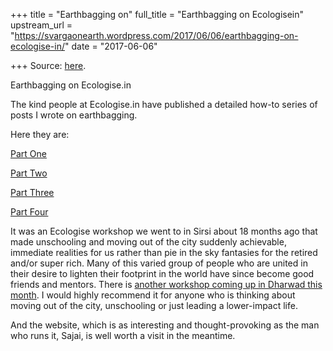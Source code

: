 +++
title = "Earthbagging on"
full_title = "Earthbagging on Ecologisein"
upstream_url = "https://svargaonearth.wordpress.com/2017/06/06/earthbagging-on-ecologise-in/"
date = "2017-06-06"

+++
Source: [here](https://svargaonearth.wordpress.com/2017/06/06/earthbagging-on-ecologise-in/).

Earthbagging on Ecologise.in

The kind people at Ecologise.in have published a detailed how-to series of posts I wrote on earthbagging.

Here they are:

[Part One](http://www.ecologise.in/2017/05/06/earthbag-diaries-1/)

[Part Two](http://www.ecologise.in/2017/05/14/earthbag-diaries-2/)

[Part Three](http://www.ecologise.in/2017/05/22/earthbag-diaries-3/)

[Part Four](http://www.ecologise.in/2017/05/30/earthbag-diaries-4/)

It was an Ecologise workshop we went to in Sirsi about 18 months ago that made unschooling and moving out of the city suddenly achievable, immediate realities for us rather than pie in the sky fantasies for the retired and/or super rich. Many of this varied group of people who are united in their desire to lighten their footprint in the world have since become good friends and mentors. There is [another workshop coming up in Dharwad this month](http://www.ecologise.in/event/ecologise-camp-5/). I would highly recommend it for anyone who is thinking about moving out of the city, unschooling or just leading a lower-impact life.

And the website, which is as interesting and thought-provoking as the man who runs it, Sajai, is well worth a visit in the meantime.


